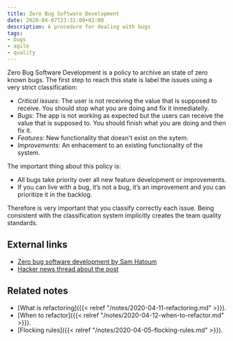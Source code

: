 ```yaml
---
title: Zero Bug Software Development
date: 2020-04-07T23:31:00+02:00
description: A procedure for dealing with bugs
tags:
- bugs
- agile
- quality
---
```


Zero Bug Software Development is a policy to archive an state of zero known bugs. The first step to reach this state is label the issues using a very strict classification:

* *Critical issues*: The user is not receiving the value that is supposed to receive. You should stop what you are doing and fix it inmediatelly.
* *Bugs*: The app is not working as expected but the users can receive the value that is supposed to. You should finish what you are doing and then fix it.
* *Features*: New functionality that doesn't exist on the sytem.
* *Improvements*: An enhacement to an existing functionality of the system.

The important thing about this policy is:

* All bugs take priority over all new feature development or improvements.
* If you can live with a bug, it’s not a bug, it’s an improvement and you can prioritize it in the backlog.

Therefore is very important that you classify correctly each issue. Being consistent with the classification system implicitly creates the team quality standards.

## External links
* [Zero bug software development by Sam Hatoum](https://medium.com/qualityfaster/the-zero-bug-policy-b0bd987be684)
* [Hacker news thread about the post](https://news.ycombinator.com/item?id=11659994)

## Related notes
* [What is refactoring]({{< relref "/notes/2020-04-11-refactoring.md" >}}).
* [When to refactor]({{< relref "/notes/2020-04-12-when-to-refactor.md" >}}).
* [Flocking rules]({{< relref "/notes/2020-04-05-flocking-rules.md" >}}).
